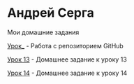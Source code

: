 # Андрей Серга
Мои домашние задания

[Урок_](https://vsk-serga.github.io/lesson_/ "Урок без номера") - Работа с репозиторием GitHub

[Урок 13](https://vsk-serga.github.io/lesson_13/ "Домашнее задание к уроку 13") - Домашнее задание к уроку 13

[Урок 14](https://vsk-serga.github.io/lesson_14/ "Домашнее задание к уроку 14") - Домашнее задание к уроку 14
